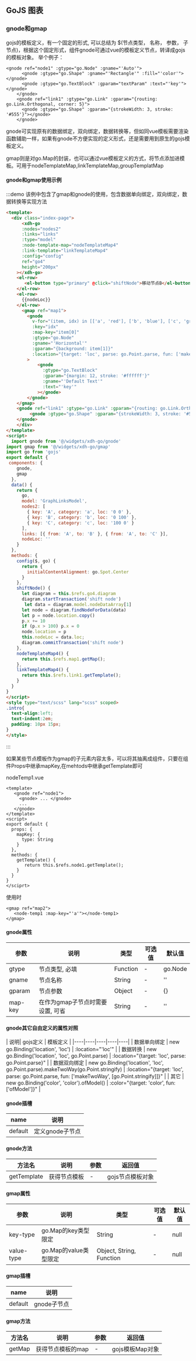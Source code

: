 <script>
import gmap from '@/widgets/xdh-go/gmap'
import gnode from '@/widgets/xdh-go/gnode'
import go from 'gojs'
  export default {
    components: {
      gmap,
      gnode  
    },
    data() {
      return {
        go,
        model: 'GraphLinksModel',
         nodes2: [
        { key: 'A', category: 'a', loc: '0 0' },
        { key: 'B', category: 'b', loc: '0 100' },
        { key: 'C', category: 'c', loc: '100 0' }
       ],
       nodeLoc: '',
        links: [
          {from: 'A', to: 'B'},
          {from: 'A', to: 'C'}
        ]
      }
    },
    methods: {
      config($, go) {
        return {
          initialContentAlignment: go.Spot.Center
        }
      },
      nodeTemplateMap4() {
        return this.$refs.map1.getMap();
      },
      linkTemplateMap4() {
        return this.$refs.link1.getTemplate();
      },
      shiftNode() {
          let diagram = this.$refs.go4.diagram
          diagram.startTransaction('shift node')
          let data = diagram.model.nodeDataArray[1] 
          let node = diagram.findNodeForData(data) 
          let p = node.location.copy() 
          p.x += 10
          if (p.x > 100) p.x = 0
          node.location = p
          this.nodeLoc = data.loc;
          diagram.commitTransaction('shift node')
      },
      layout($, go) {
        return new go.TreeLayout()
      }
    }
  }
</script>
## GoJS 图表

### gnode和gmap
gojs的模板定义，有一个固定的形式, 可以总结为 $(节点类型， 名称， 参数， 子节点)，根据这个固定形式，组件gnode可通过vue的模板定义节点，转译成gojs的模板对象。
举个例子：
```
<gnode ref="node1" :gtype="go.Node" :gname="'Auto'">
      <gnode :gtype="go.Shape" :gname="'Rectangle'" :fill="'color'"></gnode>
      <gnode :gtype="go.TextBlock" :gparam="textParam" :text="'key'"></gnode>
    </gnode>
    <gnode ref="link1" :gtype="go.Link" :gparam="{routing: go.Link.Orthogonal, corner: 5}">
      <gnode :gtype="go.Shape" :gparam="{strokeWidth: 3, stroke: '#555'}"></gnode>
    </gnode>
```
gnode可实现原有的数据绑定，双向绑定，数据转换等，但如同vue模板需要渲染函数辅助一样，如果有gnode不方便实现的定义形式，还是需要用到原生的gojs模板定义。

gmap则是对go.Map的封装，也可以通过vue模板定义的方式，将节点添加进模板。可用于nodeTemplateMap,linkTemplateMap,groupTemplatMap


#### gnode和gmap使用示例

:::demo 该例中包含了gmap和gnode的使用，包含数据单向绑定，双向绑定，数据转换等实现方法
```html
<template>
  <div class="index-page">
      <xdh-go
      :nodes="nodes2"
      :links="links"
      :type="model"
      :node-template-map="nodeTemplateMap4"
      :link-template="linkTemplateMap4"
      :config="config"
      ref="go4"
      height="200px"
    ></xdh-go>
    <el-row>
       <el-button type="primary" @click="shiftNode">移动节点B</el-button>
    </el-row>
    <el-row>
      {{nodeLoc}}
    </el-row>
      <gmap ref="map1">
        <gnode
          v-for="(item, idx) in [['a', 'red'], ['b', 'blue'], ['c', 'green']]"
          :key="idx"
          :map-key="item[0]"
          :gtype="go.Node"
          :gname="'Horizontal'"
          :gparam="{background: item[1]}"
          :location="{target: 'loc', parse: go.Point.parse, fun: ['makeTwoWay', [go.Point.stringify]]}"
        >
            <gnode
              :gtype="go.TextBlock"
              :gparam="{margin: 12, stroke: '#ffffff'}"
              :gname="'Default Text'"
              :text="'key'"
            ></gnode>
        </gnode>
    </gmap>
    <gnode ref="link1" :gtype="go.Link" :gparam="{routing: go.Link.Orthogonal, corner: 5}">
         <gnode :gtype="go.Shape" :gparam="{strokeWidth: 3, stroke: '#555'}"></gnode>
    </gnode>
    </div>
</template>
<script>
  import gnode from '@/widgets/xdh-go/gnode'
import gmap from '@/widgets/xdh-go/gmap'
import go from 'gojs'
export default {
 components: {
    gnode,
    gmap
  },
  data() {
    return {
      go,
      model: 'GraphLinksModel',
      nodes2: [
        { key: 'A', category: 'a', loc: '0 0' },
        { key: 'B', category: 'b', loc: '0 100' },
        { key: 'C', category: 'c', loc: '100 0' }
      ],
      links: [{ from: 'A', to: 'B' }, { from: 'A', to: 'C' }],
      nodeLoc: ''
    }
  },
  methods: {
    config($, go) {
      return {
        initialContentAlignment: go.Spot.Center
      }
    },
    shiftNode() {
      let diagram = this.$refs.go4.diagram
      diagram.startTransaction('shift node')
       let data = diagram.model.nodeDataArray[1] 
      let node = diagram.findNodeForData(data) 
      let p = node.location.copy() 
      p.x += 10
      if (p.x > 100) p.x = 0
      node.location = p
      this.nodeLoc = data.loc;
      diagram.commitTransaction('shift node')
    },
    nodeTemplateMap4() {
      return this.$refs.map1.getMap();
    },
    linkTemplateMap4() {
      return this.$refs.link1.getTemplate();
    }
  }
}
</script>
<style type="text/scss" lang="scss" scoped>
.intro{
  text-align:left;
  text-indent:2em;
  padding: 10px 15px;
}
</style>
```
:::

如果某些节点模板作为gmap的子元素内容太多，可以将其抽离成组件，只要在组件Props中继承mapKey,在mehtods中继承getTemplate即可

nodeTemp1.vue
```
<template>
   <gnode ref="node1">
     <gnode> ... </gnode>
     ...
   </gnode>
</template>
<script>
export default {
  props: {
    mapKey: {
      type: String
    }
  },
  methods: {
    getTemplate() {
       return this.$refs.node1.getTemplate();
    }
  }
}
</sciprt>
```

使用时
```
<gmap ref="map2">
   <node-temp1 :map-key="'a'"></node-temp1>
</gmap>
```

#### gnode属性
| 参数 | 说明 | 类型 | 可选值 | 默认值 |
|----|----|----|----|----|
| gtype | 节点类型, 必填 | Function | - | go.Node |
| gname | 节点名称 | String | - | '' |
| gparam | 节点参数 | Object | - | {} |
| map-key | 在作为gmap子节点时需要设置, 可省 | String | - | '' |
#### gnode其它自由定义的属性对照
| 说明| gojs定义 | 模板定义 |
|----|----|----|----|----|
| 数据单向绑定 | new go.Binding('location', 'loc') | :location="'loc'" |
| 数据转换 | new go.Binding('location', 'loc', go.Point.parse) | :location="{target: 'loc', parse: go.Point.parse}" |
| 数据双向绑定 | new go.Binding('location', 'loc', go.Point.parse).makeTwoWay(go.Point.stringify) | :location="{target: 'loc', parse: go.Point.parse, fun: ['makeTwoWay', [go.Point.stringify]]}" |
| 其它 | new go.Binding('color', 'color').ofModel() | :color="{target: 'color', fun: ['ofModel']}" |

#### gnode插槽
| name  |说明                              |
| ------ | ---------------------------------------- |
| default | 定义gnode子节点 |

#### gnode方法
| 方法名 | 说明 | 参数 | 返回值|
| ---- | ---- | ---- | ----|
| getTemplate |  获得节点模板 | - | gojs节点模板对象 |

#### gmap属性
| 参数 | 说明 | 类型 | 可选值 | 默认值 |
|----|----|----|----|----|
| key-type | go.Map的key类型限定 | String | - | null |
| value-type | go.Map的value类型限定 | Object, String, Function | - | null |

#### gmap插槽
| name |说明                              |
| ------ |---------------------------------------- |
| default | gnode子节点 |
#### gmap方法
| 方法名 | 说明 | 参数 |返回值|
| ---- | ---- | ---- |----|
| getMap |  获得节点模板的map | - | gojs模板Map对象 |

